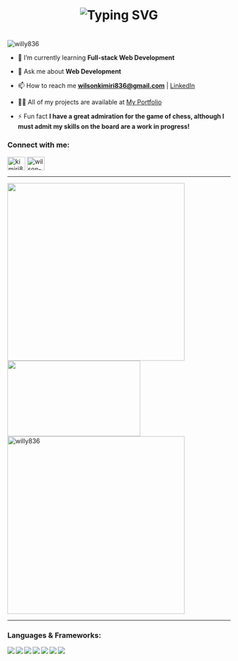 
<h1 align="center" <a href="https://git.io/typing-svg"><img src="https://readme-typing-svg.herokuapp.com?font=Rubik+Distressed&size=31&pause=1000&color=8ecae6&center=true&vCenter=true&width=435&lines=Hi+👋+,+...,+I+am+Wilson+...," alt="Typing SVG" /></a> <h1/>
<h3></h3>

<p align="left"> <img src="https://komarev.com/ghpvc/?username=willy836&label=Profile%20views&color=0e75b6&style=flat" alt="willy836" /> </p>


- 🌱 I’m currently learning **Full-stack Web Development**

- 💬 Ask me about **Web Development**

- 📫 How to reach me **wilsonkimiri836@gmail.com** | [LinkedIn](https://www.linkedin.com/in/wilson-kimiri/)
- 👨‍💻 All of my projects are available at [My Portfolio](https://willy836.github.io/Portfolio-App/)

- ⚡ Fun fact **I have a great admiration for the game of chess, although I must admit my skills on the board are a work in progress!**

<h3 align="left">Connect with me:</h3>
<p align="left">
<a href="https://twitter.com/kimiri836/" target="blank"><img align="center" src="https://raw.githubusercontent.com/rahuldkjain/github-profile-readme-generator/master/src/images/icons/Social/twitter.svg" alt="kimiri836/" height="30" width="40" /></a>
<a href="https://www.linkedin.com/in/wilson-kimiri/" target="blank"><img align="center" src="https://raw.githubusercontent.com/rahuldkjain/github-profile-readme-generator/master/src/images/icons/Social/linked-in-alt.svg" alt="wilson-kimiri-420396235/" height="30" width="40" /></a>
</p>
<hr>

<img align="left" width="400"  src="https://github-readme-stats.vercel.app/api?username=willy836&show_icons=true&theme=tokyonight" />

<img align="left" width="300" height="170" src="https://github-readme-stats.vercel.app/api/top-langs/?username=willy836&layout=compact&theme=tokyonight" />

<img align="center" width="400"  src="https://github-readme-streak-stats.herokuapp.com/?user=willy836&theme=tokyonight" alt="willy836" />
<hr>
<h3 align="left">Languages & Frameworks:</h3>
<img align="left" src="https://img.shields.io/badge/html5-%23E34F26.svg?style=for-the-badge&logo=html5&logoColor=white" />
<img align="left" src="https://img.shields.io/badge/css3-%231572B6.svg?style=for-the-badge&logo=css3&logoColor=white" />
<img align="left" src="https://img.shields.io/badge/javascript-%23323330.svg?style=for-the-badge&logo=javascript&logoColor=%23F7DF1E" />
<img align="left" src="https://img.shields.io/badge/react-%2320232a.svg?style=for-the-badge&logo=react&logoColor=%2361DAFB" />
<img align="left" src="https://img.shields.io/badge/redux-%23593d88.svg?style=for-the-badge&logo=redux&logoColor=white" />
<img align="left" src="https://img.shields.io/badge/ruby-%23CC342D.svg?style=for-the-badge&logo=ruby&logoColor=white" />
<img align="left" src="https://img.shields.io/badge/rails-%23CC0000.svg?style=for-the-badge&logo=ruby-on-rails&logoColor=white" />



